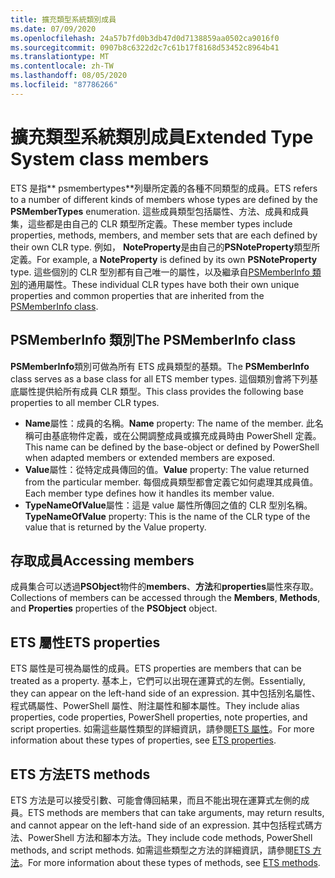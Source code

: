 ```yaml
---
title: 擴充類型系統類別成員
ms.date: 07/09/2020
ms.openlocfilehash: 24a57b7fd0b3db47d0d7138859aa0502ca9016f0
ms.sourcegitcommit: 0907b8c6322d2c7c61b17f8168d53452c8964b41
ms.translationtype: MT
ms.contentlocale: zh-TW
ms.lasthandoff: 08/05/2020
ms.locfileid: "87786266"
---
```

# <a name="extended-type-system-class-members"></a><span data-ttu-id="2761e-102">擴充類型系統類別成員</span><span class="sxs-lookup"><span data-stu-id="2761e-102">Extended Type System class members</span></span>

<span data-ttu-id="2761e-103">ETS 是指\*\* psmembertypes\*\*列舉所定義的各種不同類型的成員。</span><span class="sxs-lookup"><span data-stu-id="2761e-103">ETS refers to a number of different kinds of members whose types are defined by the **PSMemberTypes** enumeration.</span></span> <span data-ttu-id="2761e-104">這些成員類型包括屬性、方法、成員和成員集，這些都是由自己的 CLR 類型所定義。</span><span class="sxs-lookup"><span data-stu-id="2761e-104">These member types include properties, methods, members, and member sets that are each defined by their own CLR type.</span></span> <span data-ttu-id="2761e-105">例如， **NoteProperty**是由自己的**PSNoteProperty**類型所定義。</span><span class="sxs-lookup"><span data-stu-id="2761e-105">For example, a **NoteProperty** is defined by its own **PSNoteProperty** type.</span></span> <span data-ttu-id="2761e-106">這些個別的 CLR 型別都有自己唯一的屬性，以及繼承自[PSMemberInfo 類別](/dotnet/api/system.management.automation.psmemberinfo)的通用屬性。</span><span class="sxs-lookup"><span data-stu-id="2761e-106">These individual CLR types have both their own unique properties and common properties that are inherited from the [PSMemberInfo class](/dotnet/api/system.management.automation.psmemberinfo).</span></span>

## <a name="the-psmemberinfo-class"></a><span data-ttu-id="2761e-107">PSMemberInfo 類別</span><span class="sxs-lookup"><span data-stu-id="2761e-107">The PSMemberInfo class</span></span>

<span data-ttu-id="2761e-108">**PSMemberInfo**類別可做為所有 ETS 成員類型的基類。</span><span class="sxs-lookup"><span data-stu-id="2761e-108">The **PSMemberInfo** class serves as a base class for all ETS member types.</span></span> <span data-ttu-id="2761e-109">這個類別會將下列基底屬性提供給所有成員 CLR 類型。</span><span class="sxs-lookup"><span data-stu-id="2761e-109">This class provides the following base properties to all member CLR types.</span></span>

- <span data-ttu-id="2761e-110">**Name**屬性：成員的名稱。</span><span class="sxs-lookup"><span data-stu-id="2761e-110">**Name** property: The name of the member.</span></span> <span data-ttu-id="2761e-111">此名稱可由基底物件定義，或在公開調整成員或擴充成員時由 PowerShell 定義。</span><span class="sxs-lookup"><span data-stu-id="2761e-111">This name can be defined by the base-object or defined by PowerShell when adapted members or extended members are exposed.</span></span>
- <span data-ttu-id="2761e-112">**Value**屬性：從特定成員傳回的值。</span><span class="sxs-lookup"><span data-stu-id="2761e-112">**Value** property: The value returned from the particular member.</span></span> <span data-ttu-id="2761e-113">每個成員類型都會定義它如何處理其成員值。</span><span class="sxs-lookup"><span data-stu-id="2761e-113">Each member type defines how it handles its member value.</span></span>
- <span data-ttu-id="2761e-114">**TypeNameOfValue**屬性：這是 value 屬性所傳回之值的 CLR 型別名稱。</span><span class="sxs-lookup"><span data-stu-id="2761e-114">**TypeNameOfValue** property: This is the name of the CLR type of the value that is returned by the Value property.</span></span>

## <a name="accessing-members"></a><span data-ttu-id="2761e-115">存取成員</span><span class="sxs-lookup"><span data-stu-id="2761e-115">Accessing members</span></span>

<span data-ttu-id="2761e-116">成員集合可以透過**PSObject**物件的**members**、**方法**和**properties**屬性來存取。</span><span class="sxs-lookup"><span data-stu-id="2761e-116">Collections of members can be accessed through the **Members**, **Methods**, and **Properties** properties of the **PSObject** object.</span></span>

## <a name="ets-properties"></a><span data-ttu-id="2761e-117">ETS 屬性</span><span class="sxs-lookup"><span data-stu-id="2761e-117">ETS properties</span></span>

<span data-ttu-id="2761e-118">ETS 屬性是可視為屬性的成員。</span><span class="sxs-lookup"><span data-stu-id="2761e-118">ETS properties are members that can be treated as a property.</span></span> <span data-ttu-id="2761e-119">基本上，它們可以出現在運算式的左側。</span><span class="sxs-lookup"><span data-stu-id="2761e-119">Essentially, they can appear on the left-hand side of an expression.</span></span> <span data-ttu-id="2761e-120">其中包括別名屬性、程式碼屬性、PowerShell 屬性、附注屬性和腳本屬性。</span><span class="sxs-lookup"><span data-stu-id="2761e-120">They include alias properties, code properties, PowerShell properties, note properties, and script properties.</span></span> <span data-ttu-id="2761e-121">如需這些屬性類型的詳細資訊，請參閱[ETS 屬性](properties.md)。</span><span class="sxs-lookup"><span data-stu-id="2761e-121">For more information about these types of properties, see [ETS properties](properties.md).</span></span>

## <a name="ets-methods"></a><span data-ttu-id="2761e-122">ETS 方法</span><span class="sxs-lookup"><span data-stu-id="2761e-122">ETS methods</span></span>

<span data-ttu-id="2761e-123">ETS 方法是可以接受引數、可能會傳回結果，而且不能出現在運算式左側的成員。</span><span class="sxs-lookup"><span data-stu-id="2761e-123">ETS methods are members that can take arguments, may return results, and cannot appear on the left-hand side of an expression.</span></span> <span data-ttu-id="2761e-124">其中包括程式碼方法、PowerShell 方法和腳本方法。</span><span class="sxs-lookup"><span data-stu-id="2761e-124">They include code methods, PowerShell methods, and script methods.</span></span>
<span data-ttu-id="2761e-125">如需這些類型之方法的詳細資訊，請參閱[ETS 方法](methods.md)。</span><span class="sxs-lookup"><span data-stu-id="2761e-125">For more information about these types of methods, see [ETS methods](methods.md).</span></span>
